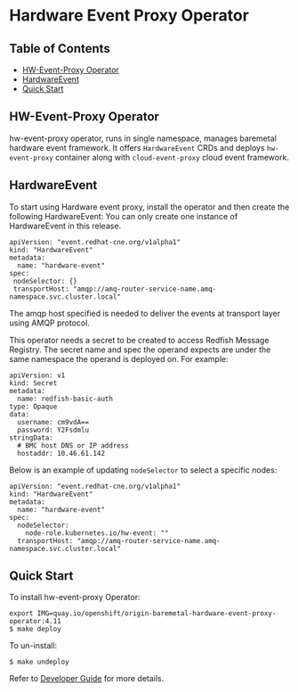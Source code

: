 # Hardware Event Proxy Operator
## Table of Contents

- [HW-Event-Proxy Operator](#hw-event-proxy-operator)
- [HardwareEvent](#hardwareevent)
- [Quick Start](#quick-start)

## HW-Event-Proxy Operator
hw-event-proxy operator, runs in single namespace, manages baremetal hardware event framework.
It offers `HardwareEvent` CRDs and deploys `hw-event-proxy` container along with `cloud-event-proxy` cloud event framework.


## HardwareEvent
To start using Hardware event proxy, install the operator and then create the following HardwareEvent:
You can only create one instance of HardwareEvent in this release.
```
apiVersion: "event.redhat-cne.org/v1alpha1"
kind: "HardwareEvent"
metadata:
  name: "hardware-event"
spec:
 nodeSelector: {}
 transportHost: "amqp://amq-router-service-name.amq-namespace.svc.cluster.local"
```
The amqp host specified is needed to deliver the events at transport layer using AMQP protocol.

This operator needs a secret to be created to access Redfish
Message Registry.
The secret name and spec the operand expects are under the same namespace
the operand is deployed on. For example:
```
apiVersion: v1
kind: Secret
metadata:
  name: redfish-basic-auth
type: Opaque
data:
  username: cm9vdA==
  password: Y2Fsdmlu
stringData:
  # BMC host DNS or IP address
  hostaddr: 10.46.61.142
```

Below is an example of updating `nodeSelector` to select a specific nodes:

```
apiVersion: "event.redhat-cne.org/v1alpha1"
kind: "HardwareEvent"
metadata:
  name: "hardware-event"
spec:
  nodeSelector:
    node-role.kubernetes.io/hw-event: ""
  transportHost: "amqp://amq-router-service-name.amq-namespace.svc.cluster.local"
```

## Quick Start

To install hw-event-proxy Operator:
```
export IMG=quay.io/openshift/origin-baremetal-hardware-event-proxy-operator:4.11
$ make deploy
```

To un-install:
```
$ make undeploy
```
Refer to [Developer Guide](docs/development.md) for more details.
